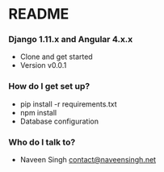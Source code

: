 # README #

### Django 1.11.x and Angular 4.x.x ###

* Clone and get started
* Version v0.0.1

### How do I get set up? ###

* pip install -r requirements.txt
* npm install
* Database configuration


### Who do I talk to? ###

* Naveen Singh contact@naveensingh.net